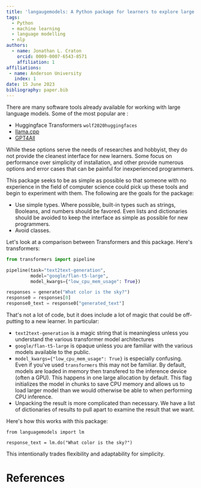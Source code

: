 ```yaml
---
title: 'langaugemodels: A Python package for learners to explore large language models'
tags:
  - Python
  - machine learning
  - language modelling
  - nlp
authors:
  - name: Jonathan L. Craton
    orcid: 0009-0007-6543-8571
    affiliation: 1
affiliations:
 - name: Anderson University
   index: 1
date: 15 June 2023
bibliography: paper.bib
---
```


There are many software tools already available for working with large language models. Some of the most popular are :

- Huggingface Transformers `wolf2020huggingfaces`
- [llama.cpp](https://github.com/ggerganov/llama.cpp)
- [GPT4All](https://github.com/nomic-ai/gpt4all)

While these options serve the needs of researches and hobbyist, they do not provide the cleanest interface for new learners. Some focus on performance over simplicity of installation, and other provide numerous options and error cases that can be painful for inexperienced programmers.

This package seeks to be as simple as possible so that someone with no experience in the field of computer science could pick up these tools and begin to experiment with them. The following are the goals for the package:

- Use simple types. Where possible, built-in types such as strings, Booleans, and numbers should be favored. Even lists and dictionaries should be avoided to keep the interface as simple as possible for new programmers.
- Avoid classes.

Let's look at a comparison between Transformers and this package. Here's transformers:

```python
from transformers import pipeline

pipeline(task="text2text-generation",
         model="google/flan-t5-large",
         model_kwargs={"low_cpu_mem_usage": True})

responses = generate("What color is the sky?")
response0 = responses[0]
response0_text = response0["generated_text"]
```

That's not a lot of code, but it does include a lot of magic that could be off-putting to a new learner. In particular:

- `text2text-generation` is a magic string that is meaningless unless you understand the various transformer model architectures
- `google/flan-t5-large` is opaque unless you are familiar with the various models available to the public.
- `model_kwargs={"low_cpu_mem_usage": True}` is especially confusing. Even if you've used `transformers` this may not be familiar. By default, models are loaded in memory then transfered to the inference device (often a GPU). This happens in one large allocation by default. This flag initializes the model in chunks to save CPU memory and allows us to load larger model than we would otherwise be able to when performing CPU inference.
- Unpacking the result is more complicated than necessary. We have a list of dictionaries of results to pull apart to examine the result that we want.

Here's how this works with this package:

```
from languagemodels import lm

response_text = lm.do("What color is the sky?")
```

This intentionally trades flexibility and adaptability for simplicity.

# References